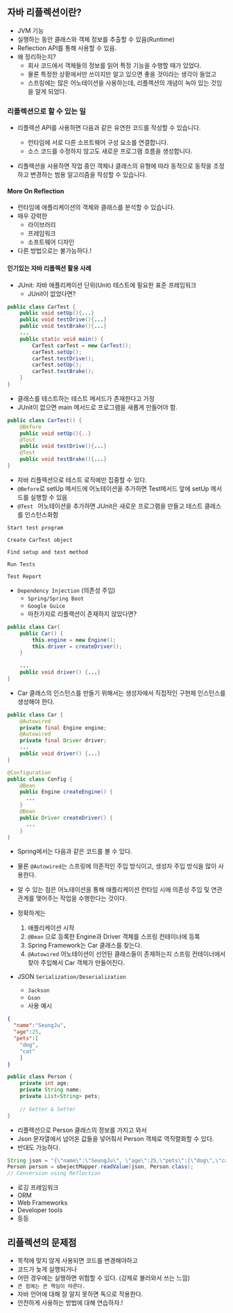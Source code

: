 ## 자바 리플렉션이란?
- JVM 기능
- 실행하는 동안 클래스와 객체 정보를 추출할 수 있음(Runtime)
- Reflection API를 통해 사용할 수 있음.
- 왜 정리하는지?
  - 회사 코드에서 객체들의 정보를 읽어 특정 기능을 수행할 때가 있었다.
  - 물론 특정한 상황에서만 쓰이지만 알고 있으면 좋을 것이라는 생각이 들었고
  - 스프링에는 많은 어노테이션을 사용하는데, 리플렉션의 개념이 녹아 있는 것임을 알게 되었다.


### 리플렉션으로 할 수 있는 일
- 리플렉션 API를 사용하면 다음과 같은 유연한 코드를 작성할 수 있습니다.
  - 런타임에 서로 다른 소프트웨어 구성 요소를 연결합니다.
  - 소스 코드를 수정하지 않고도 새로운 프로그램 흐름을 생성합니다.

- 리플렉션을 사용하면 작업 중인 객체나 클래스의 유형에 따라 동적으로 동작을 조정하고 변경하는 범용 알고리즘을 작성할 수 있습니다.

#### More On Reflection
- 런타임에 애플리케이션의 객체와 클래스를 분석할 수 있습니다.
- 매우 강력한
    - 라이브러리
    - 프레임워크
    - 소프트웨어 디자인
- 다른 방법으로는 불가능하다.!


#### 인기있는 자바 리플렉션 활용 사례
- JUnit: 자바 애플리케이션 단위(Unit) 테스트에 필요한 표준 프레임워크
    - JUnit이 없었다면?
```java
public class CarTest {
    public void setUp(){...}
    public void testDrive(){...}
    public void testBrake(){...}
    ...
    public static void main() {
        CarTest carTest = new CarTest();
        carTest.setUp();
        carTest.testDrive();
        carTest.setUp();
        carTest.testBrake();
    }
}
```
- 클래스를 테스트하는 테스트 메서드가 존재한다고 가정
- JUnit이 없으면 main 메서드로 프로그램을 새롭게 만들어야 함.
```java
public class CarTest() {
    @Before
    public void setUp(){..}
    @Test
    public void testDrive(){...}
    @Test
    public void testBrake(){...}
}
```
- 자바 리플렉션으로 테스트 로직에만 집중할 수 있다.
- ```@Before```로 setUp 메서드에 어노테이션을 추가하면 Test메서드 앞에 setUp 메서드를 실행할 수 있음
- ```@Test ``` 어노테이션을 추가하면 JUnit은 새로운 프로그램을 만들고 테스트 클래스를 인스턴스화함

```
Start test program

Create CarTest object

Find setup and test method

Run Tests

Test Report
```

- ```Dependency Injection``` (의존성 주입)
  - ```Spring/Spring Boot```
  - ```Google Guice```
  - 마찬가지로 리플랙션이 존재하지 않았다면?
```java
public class Car{
    public Car() {
        this.engine = new Engine();
        this.driver = createDriver();
    }
    
    ...
    public void driver() {...}
}
```
- Car 클래스의 인스턴스를 만들기 위해서는 생성자에서 직접적인 구현체 인스턴스를 생성해야 한다.

```java
public class Car {
    @Autowired
    private final Engine engine;
    @Autowired
    private final Driver driver;
    ...
    public void driver() {...}
}
```
```java
@Configuration
public class Config {
    @Bean
    public Engine createEngine() {
      ...
    }
    @Bean
    public Driver createDriver() {
      ...
    }
}
```
- Spring에서는 다음과 같은 코드를 볼 수 있다.
- 물론 ```@Autowired```는 스프링에 의존적인 주입 방식이고, 생성자 주입 방식을 많이 사용한다.
- 알 수 있는 점은 어노테이션을 통해 애플리케이션 런타임 시에 의존성 주입 및 연관관계를 맺어주는 작업을 수행한다는 것이다.
- 정확하게는
  1. 애플리케이션 시작
  2. ```@Bean``` 으로 등록한 Engine과 Driver 객체를 스프링 컨테이너에 등록
  3. Spring Framework는 Car 클래스를 찾는다.
  4. ```@Autowired``` 어노테이션이 선언된 클래스들이 존재하는지 스프링 컨테이너에서 찾아 주입해서 Car 객체가 만들어진다.

- JSON ```Serialization/Deserialization```
  - ```Jackson```
  - ```Gson```
  - 사용 예시
```json
{
  "name":"SeungJu",
  "age":25,
  "pets":[
    "dog",
    "cat"
    ]
}
```
```java
public class Person {
    private int age;
    private String name;
    private List<String> pets;
    
    // Getter & Setter
}
```
- 리플렉션으로 Person 클래스의 정보를 가지고 와서 
- Json 문자열에서 넘어온 값들을 넣어줘서 Person 객체로 역직렬화할 수 있다.
- 반대도 가능하다.
```java
String json = "{\"name\":\"SeungJu\", \"age\":25,\"pets\":[\"dog\",\"cat\"]}";
Person person = obejectMapper.readValue(json, Person.class);
// Conversion using Reflection
```

- 로깅 프레임워크
- ORM
- Web Frameworks
- Developer tools
- 등등

## 리플렉션의 문제점
- 목적에 맞지 않게 사용되면 코드를 변경해야하고
- 코드가 늦게 실행되거나
- 어떤 경우에는 실행하면 위험할 수 있다. (강제로 불러와서 쓰는 느낌)
- ```큰 힘에는 큰 책임이 따른다.```
- 자바 언어에 대해 잘 알지 못하면 독으로 작용한다.
- 안전하게 사용하는 방법에 대해 연습하자.!
